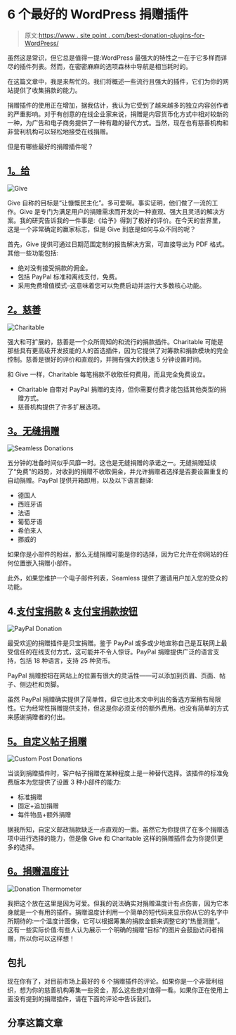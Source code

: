 # 6 个最好的 WordPress 捐赠插件

> 原文:[https://www . site point . com/best-donation-plugins-for-WordPress/](https://www.sitepoint.com/best-donation-plugins-for-wordpress/)

虽然这是常识，但它总是值得一提:WordPress 最强大的特性之一在于它多样而详尽的插件列表。然而，在密密麻麻的选项森林中导航是相当耗时的。

在这篇文章中，我是来帮忙的。我们将概述一些流行且强大的插件，它们为你的网站提供了收集捐款的能力。

捐赠插件的使用正在增加，据我估计，我认为它受到了越来越多的独立内容创作者的严重影响。对于有创意的在线企业家来说，捐赠是内容货币化方式中相对较新的一种，为广告和电子商务提供了一种有趣的替代方式。当然，现在也有慈善机构和非营利机构可以轻松地接受在线捐赠。

但是有哪些最好的捐赠插件呢？

## [1。给](https://en-au.wordpress.org/plugins/give/)

![Give](../Images/b5f9b1a727b1f24e4871da4a34d3de27.png)

Give 自称的目标是“让慷慨民主化”。多可爱啊。事实证明，他们做了一流的工作。Give 是专门为满足用户的捐赠需求而开发的一种直观、强大且灵活的解决方案。我的研究告诉我的一件事是:《给予》得到了极好的评价。在今天的世界里，这是一个非常确定的赢家标志，但是 Give 到底是如何与众不同的呢？

首先，Give 提供可通过日期范围定制的报告解决方案，可直接导出为 PDF 格式。其他一些功能包括:

*   绝对没有接受捐款的佣金。
*   包括 PayPal 标准和离线支付，免费。
*   采用免费增值模式–这意味着您可以免费启动并运行大多数核心功能。

## [2。慈善](https://wordpress.org/plugins/charitable/)

![Charitable](../Images/0b5b4533b6efa522dbf6cfff24cdce5c.png)

强大和可扩展的，慈善是一个众所周知的和流行的捐款插件。Charitable 可能是那些具有更高级开发技能的人的首选插件，因为它提供了对筹款和捐款模块的完全控制。慈善是很好的评价和直观的，并拥有强大的快速 5 分钟设置时间。

和 Give 一样，Charitable 每笔捐款不收取任何费用，而且完全免费设立。

*   Charitable 自带对 PayPal 捐赠的支持，但你需要付费才能包括其他类型的捐赠方式。
*   慈善机构提供了许多扩展选项。

## [3。无缝捐赠](https://wordpress.org/plugins/seamless-donations/)

![Seamless Donations](../Images/a181dd5ac0c8d27f4c197f2ef57d93db.png)

五分钟的准备时间似乎风靡一时。这也是无缝捐赠的承诺之一。无缝捐赠延续了“免费”的趋势，对收到的捐赠不收取佣金，并允许捐赠者选择是否要设置重复的自动捐赠。PayPal 提供开箱即用，以及以下语言翻译:

*   德国人
*   西班牙语
*   法语
*   葡萄牙语
*   希伯来人
*   挪威的

如果你是小部件的粉丝，那么无缝捐赠可能是你的选择，因为它允许在你网站的任何位置嵌入捐赠小部件。

此外，如果您维护一个电子邮件列表，Seamless 提供了邀请用户加入您的受众的功能。

## 4.[支付宝捐款](https://wordpress.org/plugins/easy-paypal-donation/) & [支付宝捐款按钮](https://wordpress.org/plugins/donation-button/)

![PayPal Donation](../Images/bd857e32e8a0304aa7914ed4deee929c.png)

最受欢迎的捐赠插件是贝宝捐赠。鉴于 PayPal 或多或少地宣称自己是互联网上最受信任的在线支付方式，这可能并不令人惊讶。PayPal 捐赠提供广泛的语言支持，包括 18 种语言，支持 25 种货币。

PayPal 捐赠按钮在网站上的位置有很大的灵活性——可以添加到页眉、页面、帖子、侧边栏和页脚。

虽然 PayPal 捐赠确实提供了简单性，但它也比本文中列出的备选方案稍有局限性。它为经常性捐赠提供支持，但这是你必须支付的额外费用。也没有简单的方式来感谢捐赠者的付出。

## [5。自定义帖子捐赠](https://wordpress.org/plugins/custom-post-donations/)

![Custom Post Donations](../Images/212e2a06f15fac76e5fb98d69be7dbbd.png)

当谈到捐赠插件时，客户帖子捐赠在某种程度上是一种替代选择。该插件的标准免费版本为您提供了设置 3 种小部件的能力:

*   标准捐赠
*   固定+追加捐赠
*   每件物品+额外捐赠

据我所知，自定义邮政捐款缺乏一点直观的一面。虽然它为你提供了在多个捐赠选项中进行选择的能力，但是像 Give 和 Charitable 这样的捐赠插件会为你提供更多的选择。

## [6。捐赠温度计](https://wordpress.org/plugins/donation-thermometer/)

![Donation Thermometer](../Images/1b8358caffb9dd8e738198e2d2c0640f.png)

我把这个放在这里是因为可爱。但我的说法确实对捐赠温度计有点伤害，因为它本身就是一个有用的插件。捐赠温度计利用一个简单的短代码来显示你从它的名字中所期待的:一个温度计图像，它可以根据筹集的捐款金额来调整它的“热量测量”。这有一些实际价值:有些人认为展示一个明确的捐赠“目标”的图片会鼓励访问者捐赠，所以你可以这样想！

## 包扎

现在你有了，对目前市场上最好的 6 个捐赠插件的评论。如果你是一个非营利组织，想为你的慈善机构筹集一些资金，那么这些绝对值得一看。如果你正在使用上面没有提到的捐赠插件，请在下面的评论中告诉我们。

## 分享这篇文章